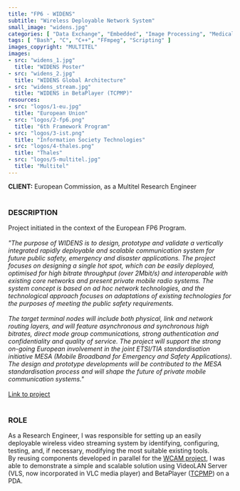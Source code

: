 ```yaml
---
title: "FP6 - WIDENS"
subtitle: "Wireless Deployable Network System"
small_image: "widens.jpg"
categories: [ "Data Exchange", "Embedded", "Image Processing", "Medical", "R&D", "Security", "Web" ]
tags: [ "Bash", "C", "C++", "FFmpeg", "Scripting" ]
images_copyright: "MULTITEL"
images:
- src: "widens_1.jpg"
  title: "WIDENS Poster"
- src: "widens_2.jpg"
  title: "WIDENS Global Architecture"
- src: "widens_stream.jpg"
  title: "WIDENS in BetaPlayer (TCPMP)"
resources:
- src: "logos/1-eu.jpg"
  title: "European Union"
- src: "logos/2-fp6.png"
  title: "6th Framework Program"
- src: "logos/3-ist.png"
  title: "Information Society Technologies"
- src: "logos/4-thales.png"
  title: "Thales"
- src: "logos/5-multitel.jpg"
  title: "Multitel"
---
```


<b>CLIENT:</b> European Commission, as a Multitel Research Engineer<br>
<br>

<h3>DESCRIPTION</h3>
Project initiated in the context of the European FP6 Program.<br>
<br>

<i>
"The purpose of WIDENS is to design, prototype and validate a vertically integrated rapidly deployable and scalable communication system for future public safety, emergency and disaster applications. The project focuses on designing a single hot spot, which can be easily deployed, optimised for high bitrate throughput (over 2Mbit/s) and interoperable with existing core networks and present private mobile radio systems. The system concept is based on ad hoc network technologies, and the technological approach focuses on adaptations of existing technologies for the purposes of meeting the public safety requirements.<br>
<br>
The target terminal nodes will include both physical, link and network routing layers, and will feature asynchronous and synchronous high bitrates, direct mode group communications, strong authentication and confidentiality and quality of service. The project will support the strong on-going European involvement in the joint ETSI/TIA standardisation initiative MESA (Mobile Broadband for Emergency and Safety Applications). The design and prototype developments will be contributed to the MESA standardisation process and will shape the future of private mobile communication systems."<br>
</i>
<br>
<a href="https://cordis.europa.eu/project/rcn/71394_en.html" target="_blank">Link to project</a><br>

<br>
<h3>ROLE</h3>
As a Research Engineer, I was responsible for setting up an easily deployable wireless video streaming system by identifying, configuring, testing, and, if necessary, modifying the most suitable existing tools.<br>
By reusing components developed in parallel for the <a href="pro/multitel/wcam" target="_blank">WCAM project</a>, I was able to demonstrate a simple and scalable solution using VideoLAN Server (VLS, now incorporated in VLC media player) and BetaPlayer (<a href="https://en.wikipedia.org/wiki/The_Core_Pocket_Media_Player" target="_blank">TCPMP</a>) on a PDA.<br>
